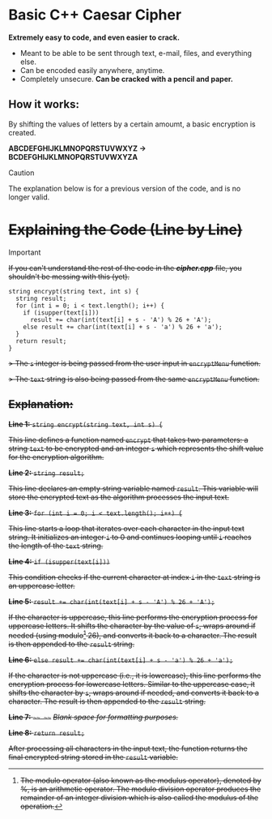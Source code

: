 # Basic C++ Caesar Cipher
**Extremely easy to code, and even easier to crack.**
- Meant to be able to be sent through text, e-mail, files, and everything else.
- Can be encoded easily anywhere, anytime.
- Completely unsecure. **Can be cracked with a pencil and paper.**
## How it works:
By shifting the values of letters by a certain amoumt, a basic encryption is created.

**ABCDEFGHIJKLMNOPQRSTUVWXYZ → BCDEFGHIJKLMNOPQRSTUVWXYZA**
> [!CAUTION]
> The explanation below is for a previous version of the code, and is no longer valid.
# 	~~Explaining the Code (Line by Line)~~
> [!IMPORTANT]
> ~~If you can't understand the rest of the code in the ***cipher.cpp*** file, you shouldn't be messing with this (yet).~~
```
string encrypt(string text, int s) {
  string result;
  for (int i = 0; i < text.length(); i++) {
    if (isupper(text[i]))
      result += char(int(text[i] + s - 'A') % 26 + 'A');
    else result += char(int(text[i] + s - 'a') % 26 + 'a');
  }
  return result;
}
```

~~> The `s` integer is being passed from the user input in `encryptMenu` function.~~
> 
~~> The `text` string is also being passed from the same `encryptMenu` function.~~

## ~~Explanation:~~
~~**Line 1:** `string encrypt(string text, int s) {`~~

~~This line defines a function named `encrypt` that takes two parameters: a string `text` to be encrypted and an integer `s` which represents the shift value for the encryption algorithm.~~

~~**Line 2:** `string result;`~~

~~This line declares an empty string variable named `result`. This variable will store the encrypted text as the algorithm processes the input text.~~

~~**Line 3:** `for (int i = 0; i < text.length(); i++) {`~~

~~This line starts a loop that iterates over each character in the input text string. It initializes an integer `i` to 0 and continues looping until `i` reaches the length of the `text` string.~~

~~**Line 4:** `if (isupper(text[i]))`~~

~~This condition checks if the current character at index `i` in the `text` string is an uppercase letter.~~

~~**Line 5:** `result += char(int(text[i] + s - 'A') % 26 + 'A');`~~

~~If the character is uppercase, this line performs the encryption process for uppercase letters. It shifts the character by the value of `s`, wraps around if needed (using modulo[^1] 26), and converts it back to a character. The result is then appended to the `result` string.~~

~~**Line 6:** `else result += char(int(text[i] + s - 'a') % 26 + 'a');`~~

~~If the character is not uppercase (i.e., it is lowercase), this line performs the encryption process for lowercase letters. Similar to the uppercase case, it shifts the character by `s`, wraps around if needed, and converts it back to a character. The result is then appended to the `result` string.~~

~~**Line 7:** `~~
~~`~~
~~*Blank space for formatting purposes.*~~

~~**Line 8:** `return result;`~~

~~After processing all characters in the input text, the function returns the final encrypted string stored in the `result` variable.~~

[^1]: ~~The modulo operator (also known as the modulus operator), denoted by %, is an arithmetic operator. The modulo division operator produces the remainder of an integer division which is also called the modulus of the operation.~~
